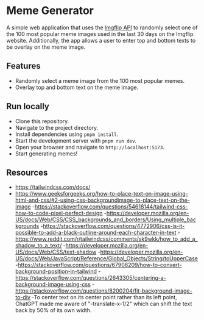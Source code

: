 # Meme Generator

A simple web application that uses the [Imgflip API](https://imgflip.com/api) to randomly select one of the 100 most popular meme images used in the last 30 days on the Imgflip website. Additionally, the app allows a user to enter top and bottom texts to be overlay on the meme image.

## Features

- Randomly select a meme image from the 100 most popular memes.
- Overlay top and bottom text on the meme image.

## Run locally

- Clone this repository.
- Navigate to the project directory.
- Install dependencies using `pnpm install`.
- Start the development server with `pnpm run dev`.
- Open your browser and navigate to `http://localhost:5173`.
- Start generating memes!


## Resources
- https://tailwindcss.com/docs/
- https://www.geeksforgeeks.org/how-to-place-text-on-image-using-html-and-css/#2-using-css-backgroundimage-to-place-text-on-the-image
-https://stackoverflow.com/questions/54618144/tailwind-css-how-to-code-pixel-perfect-design
-https://developer.mozilla.org/en-US/docs/Web/CSS/CSS_backgrounds_and_borders/Using_multiple_backgrounds
-https://stackoverflow.com/questions/4772906/css-is-it-possible-to-add-a-black-outline-around-each-character-in-text
-https://www.reddit.com/r/tailwindcss/comments/sk9wkk/how_to_add_a_shadow_to_a_text/
-https://developer.mozilla.org/en-US/docs/Web/CSS/text-shadow
-https://developer.mozilla.org/en-US/docs/Web/JavaScript/Reference/Global_Objects/String/toUpperCase
-https://stackoverflow.com/questions/67908209/how-to-convert-background-position-in-tailwind
-https://stackoverflow.com/questions/2643305/centering-a-background-image-using-css
-https://stackoverflow.com/questions/8200204/fit-background-image-to-div
-To center text on its center point rather than its left point, ChatGPT made me aware of "-translate-x-1/2" which can shift the text back by 50% of its own width.